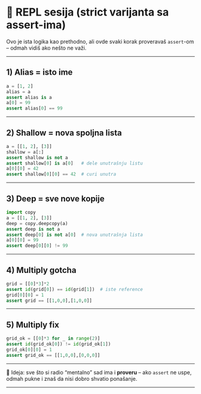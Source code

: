 # 🐍 REPL sesija (strict varijanta sa assert-ima)

Ovo je ista logika kao prethodno, ali ovde svaki korak proveravaš `assert`-om – odmah vidiš ako nešto ne važi.

---

## 1) Alias = isto ime

```python
a = [1, 2]
alias = a
assert alias is a
a[0] = 99
assert alias[0] == 99
```

---

## 2) Shallow = nova spoljna lista

```python
a = [[1, 2], [3]]
shallow = a[:]
assert shallow is not a
assert shallow[0] is a[0]   # dele unutrašnju listu
a[0][0] = 42
assert shallow[0][0] == 42  # curi unutra
```

---

## 3) Deep = sve nove kopije

```python
import copy
a = [[1, 2], [3]]
deep = copy.deepcopy(a)
assert deep is not a
assert deep[0] is not a[0]  # nova unutrašnja lista
a[0][0] = 99
assert deep[0][0] != 99
```

---

## 4) Multiply gotcha

```python
grid = [[0]*3]*2
assert id(grid[0]) == id(grid[1])  # iste reference
grid[0][0] = 1
assert grid == [[1,0,0],[1,0,0]]
```

---

## 5) Multiply fix

```python
grid_ok = [[0]*3 for _ in range(2)]
assert id(grid_ok[0]) != id(grid_ok[1])
grid_ok[0][0] = 1
assert grid_ok == [[1,0,0],[0,0,0]]
```

---

📌 Ideja: sve što si radio “mentalno” sad ima i **proveru** – ako `assert` ne uspe, odmah pukne i znaš da nisi dobro shvatio ponašanje.

---
